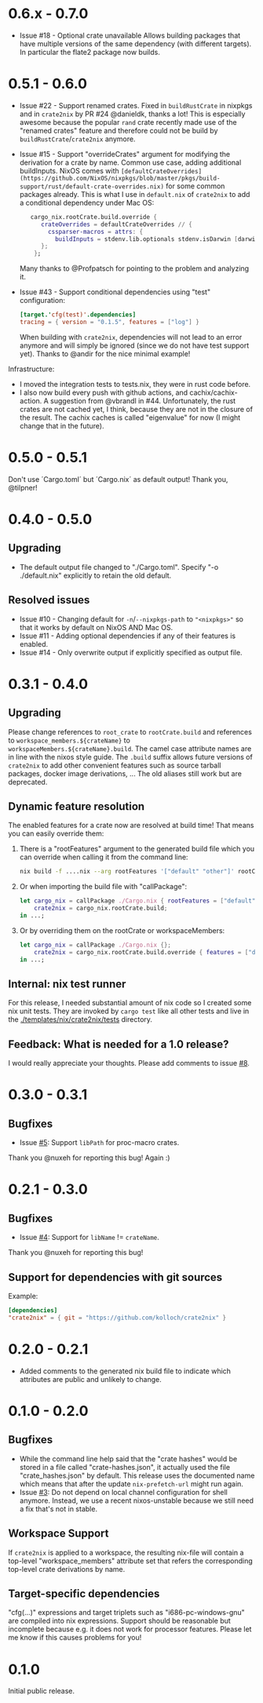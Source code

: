 # 0.6.x - 0.7.0

* Issue #18 - Optional crate unavailable
  Allows building packages that have multiple versions of the same dependency (with different
  targets). In particular the flate2 package now builds.

# 0.5.1 - 0.6.0

* Issue #22 - Support renamed crates. Fixed in `buildRustCrate` in nixpkgs and in 
  `crate2nix` by PR #24 @danieldk, thanks a lot!
  This is especially awesome because the popular `rand` crate recently made
  use of the "renamed crates" feature and therefore could not be build by 
  `buildRustCrate`/`crate2nix` anymore.
* Issue #15 - Support "overrideCrates" argument for modifying the derivation for
  a crate by name. Common use case, adding additional buildInputs. NixOS comes
  with `[defaultCrateOverrides](https://github.com/NixOS/nixpkgs/blob/master/pkgs/build-support/rust/default-crate-overrides.nix)`
  for some common packages already. This is what I use in `default.nix` of `crate2nix`
  to add a conditional dependency under Mac OS:

  ```nix
     cargo_nix.rootCrate.build.override {
        crateOverrides = defaultCrateOverrides // {
          cssparser-macros = attrs: { 
            buildInputs = stdenv.lib.optionals stdenv.isDarwin [darwin.apple_sdk.frameworks.Security]; };
        };
      };
   ```

   Many thanks to @Profpatsch for pointing to the problem and analyzing it.
* Issue #43 - Support conditional dependencies using "test" configuration:

  ```toml
  [target.'cfg(test)'.dependencies]
  tracing = { version = "0.1.5", features = ["log"] }
  ```

  When building with `crate2nix`, dependencies will not lead to an error anymore and
  will simply be ignored (since we do not have test support yet). Thanks to
  @andir for the nice minimal example!

Infrastructure:

* I moved the integration tests to tests.nix, they were in rust code before. 
* I also now build every push with github actions, 
  and cachix/cachix-action. A suggestion from @vbrandl in #44. Unfortunately,
  the rust crates are not cached yet, I think, because they are not in the closure
  of the result. The cachix caches is called "eigenvalue" for now (I might change 
  that in the future).

# 0.5.0 - 0.5.1

Don't use ´Cargo.toml´ but ´Cargo.nix´ as default output! Thank you, @tilpner!
 
 # 0.4.0 - 0.5.0

## Upgrading

* The default output file changed to "./Cargo.toml". Specify "-o ./default.nix" explicitly to retain the old default.

## Resolved issues

* Issue #10 - Changing default for `-n`/`--nixpkgs-path` to `"<nixpkgs>"` so that it works by default on NixOS AND Mac OS.
* Issue #11 - Adding optional dependencies if any of their features is enabled.
* Issue #14 - Only overwrite output if explicitly specified as output file.

# 0.3.1 - 0.4.0

## Upgrading

Please change references to `root_crate` to `rootCrate.build` and references to `workspace_members.${crateName}` 
to `workspaceMembers.${crateName}.build`. The camel case attribute names are in line with the nixos style guide.
The `.build` suffix allows future versions of `crate2nix` to add other convenient features such as source tarball 
packages, docker image derivations, ... The old aliases still work but are deprecated. 

## Dynamic feature resolution

The enabled features for a crate now are resolved at build time! That means you can easily override them:

1. There is a "rootFeatures" argument to the generated build file which you can override when calling
   it from the command line:
   
      ```bash
      nix build -f ....nix --arg rootFeatures '["default" "other"]' rootCrate.build 
      ```
      
2. Or when importing the build file with "callPackage":

      ```nix
      let cargo_nix = callPackage ./Cargo.nix { rootFeatures = ["default" "other"]; };
          crate2nix = cargo_nix.rootCrate.build;
      in ...;
      ```
        
3. Or by overriding them on the rootCrate or workspaceMembers:

      ```nix
      let cargo_nix = callPackage ./Cargo.nix {};
          crate2nix = cargo_nix.rootCrate.build.override { features = ["default" "other"]; };
      in ...;
      ```
      
## Internal: nix test runner

For this release, I needed substantial amount of nix code so I created some nix unit tests. They are invoked by
`cargo test` like all other tests and live in the [./templates/nix/crate2nix/tests](./templates/nix/crate2nix/tests) 
directory.

## Feedback: What is needed for a 1.0 release?

I would really appreciate your thoughts. Please add comments to issue 
[#8](https://github.com/kolloch/crate2nix/issues/8).

# 0.3.0 - 0.3.1

## Bugfixes

* Issue [#5](https://github.com/kolloch/crate2nix/issues/5): Support `libPath` for proc-macro crates.

Thank you @nuxeh for reporting this bug! Again :)

# 0.2.1 - 0.3.0

## Bugfixes

* Issue [#4](https://github.com/kolloch/crate2nix/issues/4): Support for `libName` != `crateName`.

Thank you @nuxeh for reporting this bug!

## Support for dependencies with git sources

Example:

```toml
[dependencies]
"crate2nix" = { git = "https://github.com/kolloch/crate2nix" }
```

# 0.2.0 - 0.2.1

* Added comments to the generated nix build file to indicate which attributes are public and unlikely to change.

# 0.1.0 - 0.2.0

## Bugfixes

* While the command line help said that the "crate hashes" would be stored in a file called "crate-hashes.json", it
  actually used the file "crate_hashes.json" by default. This release uses the documented name which means that
  after the update `nix-prefetch-url` might run again.
* Issue [#3](https://github.com/kolloch/crate2nix/issues/3): Do not depend on local channel configuration for shell
  anymore. Instead, we use a recent nixos-unstable because we still need a fix that's not in stable.

## Workspace Support

If `crate2nix` is applied to a workspace, the resulting nix-file will contain a top-level "workspace_members" attribute 
set that refers the corresponding top-level crate derivations by name.

## Target-specific dependencies

"cfg(...)" expressions and target triplets such as "i686-pc-windows-gnu" are compiled into nix expressions. Support
should be reasonable but incomplete because e.g. it does not work for processor features. Please let me know if this 
causes problems for you! 

# 0.1.0

Initial public release.
